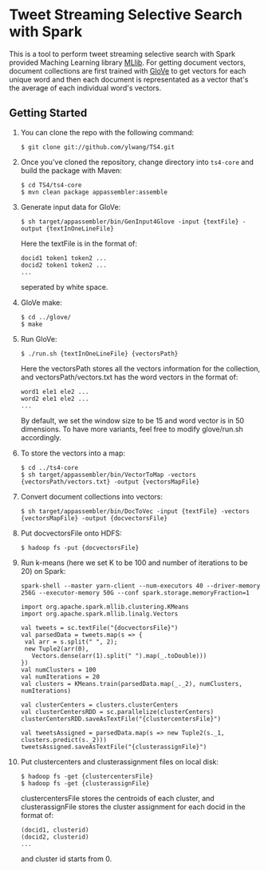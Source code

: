 Tweet Streaming Selective Search with Spark
=============
This is a tool to perform tweet streaming selective search with Spark provided Maching Learning library [MLlib](http://spark.apache.org/docs/latest/mllib-clustering.html). For getting document vectors, document collections are first trained with [GloVe](http://nlp.stanford.edu/projects/glove/) to get vectors for each unique word and then each document is representated as a vector that's the average of each individual word's vectors.

Getting Started
--------------
1. You can clone the repo with the following command:

	```
	$ git clone git://github.com/ylwang/TS4.git
	``` 
2. Once you've cloned the repository, change directory into `ts4-core` and build the package with Maven:

	```
	$ cd TS4/ts4-core
	$ mvn clean package appassembler:assemble
	```
3. Generate input data for GloVe:

	```
	$ sh target/appassembler/bin/GenInput4Glove -input {textFile} -output {textInOneLineFile}
	```
	Here the textFile is in the format of:
	```
	docid1 token1 token2 ...
	docid2 token1 token2 ...
	...
	```
	seperated by white space.

4. GloVe make:

	```
	$ cd ../glove/
	$ make
	```
5. Run GloVe:
	```
	$ ./run.sh {textInOneLineFile} {vectorsPath}
	```
	Here the vectorsPath stores all the vectors information for the collection, and vectorsPath/vectors.txt has the word vectors in the format of:
	```
	word1 ele1 ele2 ...
	word2 ele1 ele2 ...
	...
	```
	By default, we set the window size to be 15 and word vector is in 50 dimensions. To have more variants, feel free to modify glove/run.sh accordingly.

6. To store the vectors into a map:
	```
	$ cd ../ts4-core
	$ sh target/appassembler/bin/VectorToMap -vectors {vectorsPath/vectors.txt} -output {vectorsMapFile}
	```
7. Convert document collections into vectors:

	```
	$ sh target/appassembler/bin/DocToVec -input {textFile} -vectors {vectorsMapFile} -output {docvectorsFile}
	```
8. Put docvectorsFile onto HDFS:

	```
	$ hadoop fs -put {docvectorsFile}
	```
9. Run k-means (here we set K to be 100 and number of iterations to be 20) on Spark:
	```
	spark-shell --master yarn-client --num-executors 40 --driver-memory 256G --executor-memory 50G --conf spark.storage.memoryFraction=1
	
	import org.apache.spark.mllib.clustering.KMeans
	import org.apache.spark.mllib.linalg.Vectors
	
	val tweets = sc.textFile("{docvectorsFile}")
	val parsedData = tweets.map(s => {
	 val arr = s.split(" ", 2);
	 new Tuple2(arr(0), 
	   Vectors.dense(arr(1).split(" ").map(_.toDouble)))
	})
	val numClusters = 100
	val numIterations = 20
	val clusters = KMeans.train(parsedData.map(_._2), numClusters, numIterations)
	
	val clusterCenters = clusters.clusterCenters
	val clusterCentersRDD = sc.parallelize(clusterCenters)
	clusterCentersRDD.saveAsTextFile("{clustercentersFile}")
	
	val tweetsAssigned = parsedData.map(s => new Tuple2(s._1, clusters.predict(s._2)))
	tweetsAssigned.saveAsTextFile("{clusterassignFile}")
	```
10. Put clustercenters and clusterassignment files on local disk:

	```
	$ hadoop fs -get {clustercentersFile}
	$ hadoop fs -get {clusterassignFile}
	```
	clustercentersFile stores the centroids of each cluster, and clusterassignFile stores the cluster assignment for each docid in the format of:
	```
	(docid1, clusterid)
	(docid2, clusterid)
	...
	```
	and cluster id starts from 0.

